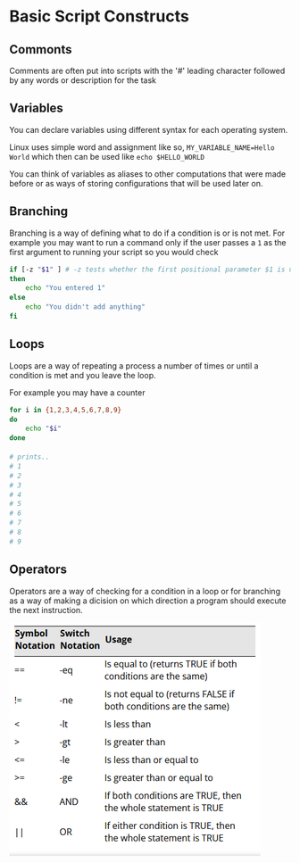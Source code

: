 # Basic Script Constructs

## Commonts

Comments are often put into scripts with the '#' leading character followed by any words or description for the task

## Variables

You can declare variables using different syntax for each operating system. 

Linux uses simple word and assignment like so, `MY_VARIABLE_NAME=Hello World` which then can be used like `echo $HELLO_WORLD`

You can think of variables as aliases to other computations that were made before or as ways of storing configurations that will be used later on.

## Branching

Branching is a way of defining what to do if a condition is or is not met. For example you may want to run a command only if the user passes a `1` as the first argument to running your script so you would check

```sh
if [-z "$1" ] # -z tests whether the first positional parameter $1 is unset or empty
then
    echo "You entered 1"
else
    echo "You didn't add anything"
fi
```

## Loops

Loops are a way of repeating a process a number of times or until a condition is met and you leave the loop.

For example you may have a counter

```sh
for i in {1,2,3,4,5,6,7,8,9}
do
    echo "$i"
done

# prints..
# 1
# 2
# 3
# 4
# 5
# 6
# 7
# 8
# 9
```

## Operators

Operators are a way of checking for a condition in a loop or for branching as a way of making a dicision on which direction a program should execute the next instruction.

![Alt text](image.png)